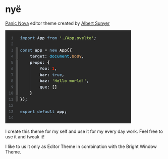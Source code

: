 # nyë

[Panic Nova](https://panic.com/nova) editor theme created by [Albert Sunyer](https://www.nye.cat)  

![alt text](https://raw.githubusercontent.com/nye/nye.cat-nova-theme/master/nye.cat.novaextension/screenshot.png)

I create this theme for my self and use it for my every day work. Feel free to use it and tweak it!

I like to us it only as Editor Theme in combination with the Bright Window Theme.
